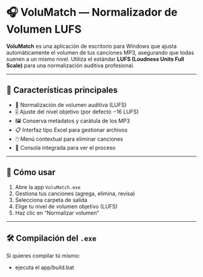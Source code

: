 # 🎧 VoluMatch — Normalizador de Volumen LUFS

**VoluMatch** es una aplicación de escritorio para Windows que ajusta automáticamente el volumen de tus canciones MP3, asegurando que todas suenen a un mismo nivel. Utiliza el estándar **LUFS (Loudness Units Full Scale)** para una normalización auditiva profesional.

---

## 🔑 Características principales

- 🎵 Normalización de volumen auditiva (LUFS)
- 🎚️ Ajuste del nivel objetivo (por defecto −16 LUFS)
- 🖼️ Conserva metadatos y carátula de los MP3
- 📋 Interfaz tipo Excel para gestionar archivos
- 🖱️ Menú contextual para eliminar canciones
- 🧾 Consola integrada para ver el proceso

---

## 🚀 Cómo usar

1. Abre la app `VoluMatch.exe`
2. Gestiona tus canciones (agrega, elimina, revisa)
3. Selecciona carpeta de salida
4. Elige tu nivel de volumen objetivo (LUFS)
5. Haz clic en “Normalizar volumen”

---

## 🛠 Compilación del `.exe`

Si quieres compilar tú mismo:

* ejecuta el app/build.bat
